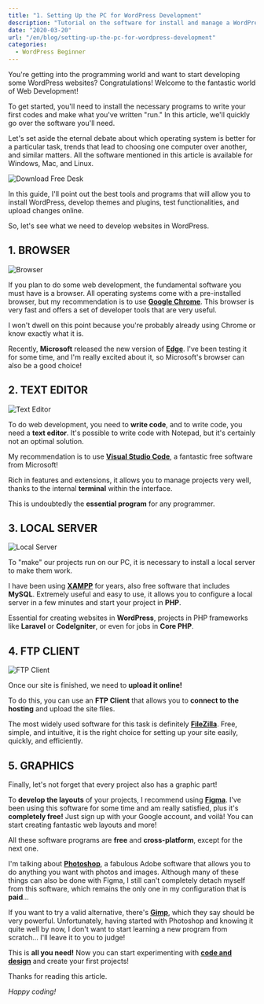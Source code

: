 ```yaml
---
title: "1. Setting Up the PC for WordPress Development"
description: "Tutorial on the software for install and manage a WordPress site locally on the computer."
date: "2020-03-20"
url: "/en/blog/setting-up-the-pc-for-wordpress-development"
categories:
  - WordPress Beginner
---
```


You're getting into the programming world and want to start developing some WordPress websites? Congratulations! Welcome to the fantastic world of Web Development!

To get started, you'll need to install the necessary programs to write your first codes and make what you've written "run." In this article, we'll quickly go over the software you'll need.

Let's set aside the eternal debate about which operating system is better for a particular task, trends that lead to choosing one computer over another, and similar matters. All the software mentioned in this article is available for Windows, Mac, and Linux.

![Download Free Desk](/free-resources)

In this guide, I'll point out the best tools and programs that will allow you to install WordPress, develop themes and plugins, test functionalities, and upload changes online.

So, let's see what we need to develop websites in WordPress.

## 1. BROWSER

![Browser](/images/image-17.png)

If you plan to do some web development, the fundamental software you must have is a browser. All operating systems come with a pre-installed browser, but my recommendation is to use [**Google Chrome**](http://www.google.com/intl/it/chrome/). This browser is very fast and offers a set of developer tools that are very useful.

I won't dwell on this point because you're probably already using Chrome or know exactly what it is.

Recently, **Microsoft** released the new version of [**Edge**](http://www.microsoft.com/en-us/edge). I've been testing it for some time, and I'm really excited about it, so Microsoft's browser can also be a good choice!

## 2. TEXT EDITOR

![Text Editor](/images/image-18.png)

To do web development, you need to **write code**, and to write code, you need a **text editor**. It's possible to write code with Notepad, but it's certainly not an optimal solution.

My recommendation is to use [**Visual Studio Code**](http://code.visualstudio.com/), a fantastic free software from Microsoft!

Rich in features and extensions, it allows you to manage projects very well, thanks to the internal **terminal** within the interface.

This is undoubtedly the **essential program** for any programmer.

## 3. LOCAL SERVER

![Local Server](/images/image-1-1.png)

To "make" our projects run on our PC, it is necessary to install a local server to make them work.

I have been using [**XAMPP**](http://www.apachefriends.org/it/index.html) for years, also free software that includes **MySQL**. Extremely useful and easy to use, it allows you to configure a local server in a few minutes and start your project in **PHP**.

Essential for creating websites in **WordPress**, projects in PHP frameworks like **Laravel** or **CodeIgniter**, or even for jobs in **Core PHP**.

## 4. FTP CLIENT

![FTP Client](/images/image-19.png)

Once our site is finished, we need to **upload it online!**

To do this, you can use an **FTP Client** that allows you to **connect to the hosting** and upload the site files.

The most widely used software for this task is definitely [**FileZilla**](http://filezilla-project.org/). Free, simple, and intuitive, it is the right choice for setting up your site easily, quickly, and efficiently.

## 5. GRAPHICS

Finally, let's not forget that every project also has a graphic part!

To **develop the layouts** of your projects, I recommend using [**Figma**](http://www.figma.com/). I've been using this software for some time and am really satisfied, plus it's **completely free!** Just sign up with your Google account, and voilà! You can start creating fantastic web layouts and more!

All these software programs are **free** and **cross-platform**, except for the next one.

I'm talking about [**Photoshop**](http://www.adobe.com/it/products/photoshop.html?gclid=CjwKCAjwtajrBRBVEiwA8w2Q8PvEfIWtLKBGk-wtMLSQEQ1slHQCulhlLxYEG-ScQVPToYcZ2qNQQRoCVa0QAvD_BwE&sdid=8DN85NTV&mv=search&ef_id=CjwKCAjwtajrBRBVEiwA8w2Q8PvEfIWtLKBGk-wtMLSQEQ1slHQCulhlLxYEG-ScQVPToYcZ2qNQQRoCVa0QAvD_BwE:G:s&s_kwcid=AL!3085!3!340641313438!e!!g!!photoshop), a fabulous Adobe software that allows you to do anything you want with photos and images. Although many of these things can also be done with Figma, I still can't completely detach myself from this software, which remains the only one in my configuration that is **paid**...

If you want to try a valid alternative, there's [**Gimp**](http://www.gimp.org/), which they say should be very powerful. Unfortunately, having started with Photoshop and knowing it quite well by now, I don't want to start learning a new program from scratch... I'll leave it to you to judge!

This is **all you need!** Now you can start experimenting with [**code and design**](https://open.spotify.com/show/546eUw3PsRI1HUGbBUeghC) and create your first projects!

Thanks for reading this article.

_Happy coding!_